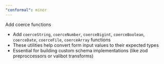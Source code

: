 ```yaml
---
"conformal": minor
---
```


Add coerce functions

- Add `coerceString`, `coerceNumber`, `coerceBigint`, `coerceBoolean`, `coerceDate`, `coerceFile`, `coerceArray` functions
- These utilities help convert form input values to their expected types
- Essential for building custom schema implementations (like zod preproccessors or valibot transforms)

